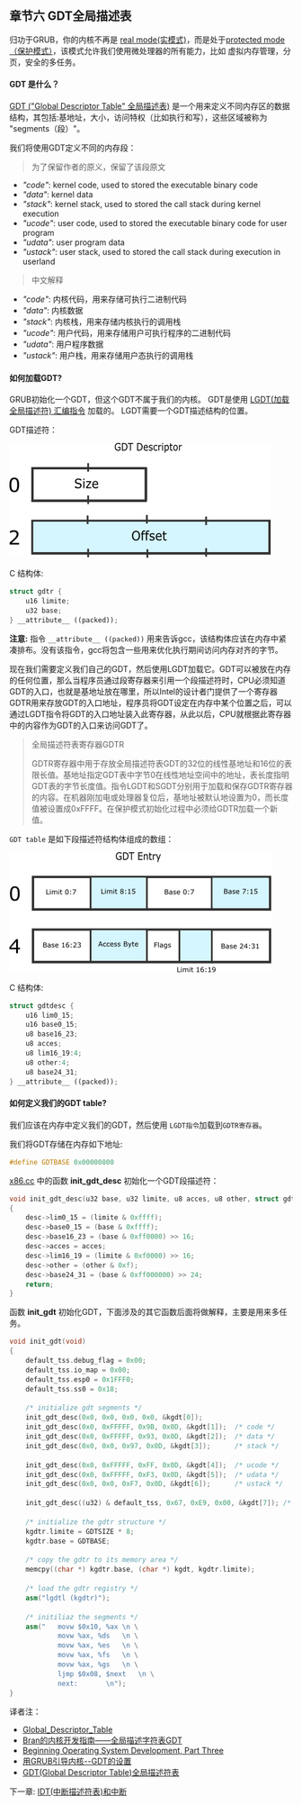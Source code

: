 ## 章节六 GDT全局描述表

归功于GRUB，你的内核不再是 [real mode(实模式)](http://baike.baidu.com/view/404433.htm)，而是处于[protected mode（保护模式）](http://baike.baidu.com/view/177586.htm)，该模式允许我们使用微处理器的所有能力，比如 虚拟内存管理，分页，安全的多任务。

#### GDT 是什么？

[GDT ("Global Descriptor Table" 全局描述表)](http://baike.baidu.com/view/4109224.htm) 是一个用来定义不同内存区的数据结构，其包括:基地址，大小，访问特权（比如执行和写），这些区域被称为 "segments（段）"。

我们将使用GDT定义不同的内存段：

> 为了保留作者的原义，保留了该段原文

* *"code"*: kernel code, used to stored the executable binary code
* *"data"*: kernel data
* *"stack"*: kernel stack, used to stored the call stack during kernel execution
* *"ucode"*: user code, used to stored the executable binary code for user program
* *"udata"*: user program data
* *"ustack"*: user stack, used to stored the call stack during execution in userland

> 中文解释

* *"code"*: 内核代码，用来存储可执行二进制代码
* *"data"*: 内核数据
* *"stack"*: 内核栈，用来存储内核执行的调用栈 
* *"ucode"*: 用户代码，用来存储用户可执行程序的二进制代码
* *"udata"*: 用户程序数据
* *"ustack"*: 用户栈，用来存储用户态执行的调用栈


#### 如何加载GDT?

GRUB初始化一个GDT，但这个GDT不属于我们的内核。
GDT是使用 [LGDT(加载全局描述符) 汇编指令](http://www.0x01f.com/static/IntelCode/instruct32_hh/vc155.htm) 加载的。 LGDT需要一个GDT描述结构的位置。

GDT描述符：

![GDTR](./gdtr.png)

C 结构体:

```cpp
struct gdtr {
	u16 limite;
	u32 base;
} __attribute__ ((packed));
```

**注意:** 指令 ```__attribute__ ((packed))``` 用来告诉gcc，该结构体应该在内存中紧凑排布。没有该指令，gcc将包含一些用来优化执行期间访问内存对齐的字节。

现在我们需要定义我们自己的GDT，然后使用LGDT加载它。GDT可以被放在内存的任何位置，那么当程序员通过段寄存器来引用一个段描述符时，CPU必须知道GDT的入口，也就是基地址放在哪里，所以Intel的设计者门提供了一个寄存器GDTR用来存放GDT的入口地址，程序员将GDT设定在内存中某个位置之后，可以通过LGDT指令将GDT的入口地址装入此寄存器，从此以后，CPU就根据此寄存器中的内容作为GDT的入口来访问GDT了。

>全局描述符表寄存器GDTR
>
>GDTR寄存器中用于存放全局描述符表GDT的32位的线性基地址和16位的表限长值。基地址指定GDT表中字节0在线性地址空间中的地址，表长度指明GDT表的字节长度值。指令LGDT和SGDT分别用于加载和保存GDTR寄存器的内容。在机器刚加电或处理器复位后，基地址被默认地设置为0，而长度值被设置成0xFFFF。在保护模式初始化过程中必须给GDTR加载一个新值。

`GDT table` 是如下段描述符结构体组成的数组：

![GDTR](./gdtentry.png)

C 结构体:

```cpp
struct gdtdesc {
	u16 lim0_15;
	u16 base0_15;
	u8 base16_23;
	u8 acces;
	u8 lim16_19:4;
	u8 other:4;
	u8 base24_31;
} __attribute__ ((packed));
```

#### 如何定义我们的GDT table?

我们应该在内存中定义我们的GDT，然后使用 `LGDT指令`加载到`GDTR寄存器`。

我们将GDT存储在内存如下地址:

```cpp
#define GDTBASE	0x00000800
```

[x86.cc](https://github.com/SamyPesse/How-to-Make-a-Computer-Operating-System/blob/master/src/kernel/arch/x86/x86.cc) 中的函数 **init_gdt_desc** 初始化一个GDT段描述符：

```cpp
void init_gdt_desc(u32 base, u32 limite, u8 acces, u8 other, struct gdtdesc *desc)
{
	desc->lim0_15 = (limite & 0xffff);
	desc->base0_15 = (base & 0xffff);
	desc->base16_23 = (base & 0xff0000) >> 16;
	desc->acces = acces;
	desc->lim16_19 = (limite & 0xf0000) >> 16;
	desc->other = (other & 0xf);
	desc->base24_31 = (base & 0xff000000) >> 24;
	return;
}
```

函数 **init_gdt** 初始化GDT，下面涉及的其它函数后面将做解释，主要是用来多任务。

```cpp
void init_gdt(void)
{
	default_tss.debug_flag = 0x00;
	default_tss.io_map = 0x00;
	default_tss.esp0 = 0x1FFF0;
	default_tss.ss0 = 0x18;

	/* initialize gdt segments */
	init_gdt_desc(0x0, 0x0, 0x0, 0x0, &kgdt[0]);
	init_gdt_desc(0x0, 0xFFFFF, 0x9B, 0x0D, &kgdt[1]);	/* code */
	init_gdt_desc(0x0, 0xFFFFF, 0x93, 0x0D, &kgdt[2]);	/* data */
	init_gdt_desc(0x0, 0x0, 0x97, 0x0D, &kgdt[3]);		/* stack */

	init_gdt_desc(0x0, 0xFFFFF, 0xFF, 0x0D, &kgdt[4]);	/* ucode */
	init_gdt_desc(0x0, 0xFFFFF, 0xF3, 0x0D, &kgdt[5]);	/* udata */
	init_gdt_desc(0x0, 0x0, 0xF7, 0x0D, &kgdt[6]);		/* ustack */

	init_gdt_desc((u32) & default_tss, 0x67, 0xE9, 0x00, &kgdt[7]);	/* descripteur de tss */

	/* initialize the gdtr structure */
	kgdtr.limite = GDTSIZE * 8;
	kgdtr.base = GDTBASE;

	/* copy the gdtr to its memory area */
	memcpy((char *) kgdtr.base, (char *) kgdt, kgdtr.limite);

	/* load the gdtr registry */
	asm("lgdtl (kgdtr)");

	/* initiliaz the segments */
	asm("   movw $0x10, %ax	\n \
            movw %ax, %ds	\n \
            movw %ax, %es	\n \
            movw %ax, %fs	\n \
            movw %ax, %gs	\n \
            ljmp $0x08, $next	\n \
            next:		\n");
}
```


译者注：
* [Global_Descriptor_Table](http://wiki.osdev.org/Global_Descriptor_Table)
* [Bran的内核开发指南——全局描述字符表GDT](http://article.yeeyan.org/view/197439/169982)
* [Beginning Operating System Development, Part Three](http://www.codeproject.com/Articles/43179/Beginning-Operating-System-Development-Part-Three)
* [用GRUB引导内核--GDT的设置](http://www.cnblogs.com/bamboo-talking/archive/2012/04/06/2435501.html)
* [GDT(Global Descriptor Table)全局描述符表](http://www.cnblogs.com/starlitnext/archive/2013/03/07/2948929.html)

下一章: [IDT(中断描述符表)和中断](../Chapter-7/README.md/) 
